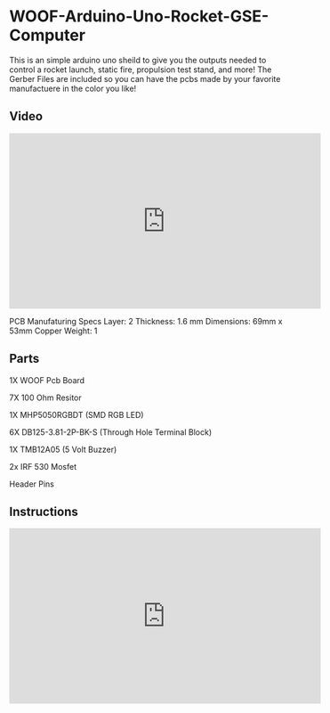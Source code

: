 # WOOF-Arduino-Uno-Rocket-GSE-Computer
This is an simple arduino uno sheild to give you the outputs needed to control a rocket launch, static fire, propulsion test stand, and more! 
The Gerber Files are included so you can have the pcbs made by your favorite manufactuere in the color you like! 

## Video

<iframe width="560" height="315" src="https://www.youtube.com/embed/qhmFurbW0P4" title="YouTube video player" frameborder="0" allow="accelerometer; autoplay; clipboard-write; encrypted-media; gyroscope; picture-in-picture" allowfullscreen></iframe>

PCB Manufaturing Specs
Layer: 2
Thickness: 1.6 mm 
Dimensions: 69mm x 53mm
Copper Weight: 1

## Parts

1X WOOF Pcb Board

7X 100 Ohm Resitor 

1X MHP5050RGBDT  (SMD RGB LED)

6X DB125-3.81-2P-BK-S  (Through Hole Terminal Block)

1X TMB12A05 (5 Volt Buzzer)

2x IRF 530 Mosfet

Header Pins


## Instructions

<iframe width="560" height="315" src="https://www.youtube.com/embed/z30E2lIfa5Q" title="YouTube video player" frameborder="0" allow="accelerometer; autoplay; clipboard-write; encrypted-media; gyroscope; picture-in-picture" allowfullscreen></iframe>
